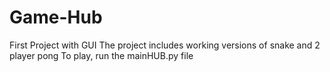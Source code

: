 # Game-Hub
First Project with GUI
The project includes working versions of snake and 2 player pong
To play, run the mainHUB.py file
